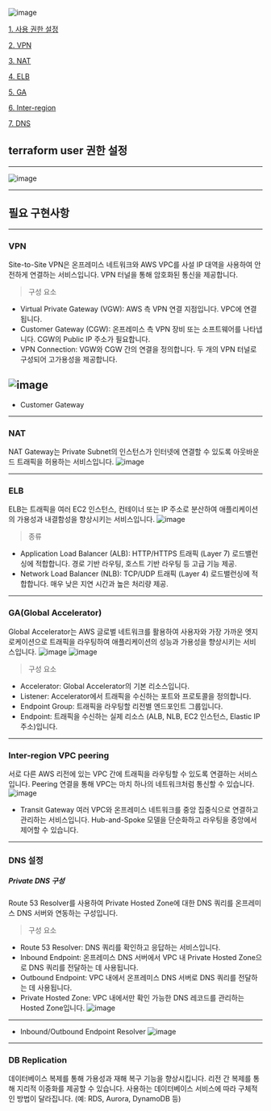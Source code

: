 ![image](https://github.com/user-attachments/assets/0a4a7312-4fea-445c-9d6c-e96c30c77a69)


[1. 사용 권한 설정](##terraform-user-권한-설정)

[2. VPN](###-VPN)

[3. NAT](###-NAT)

[4. ELB](###-ELB)

[5. GA](###-GA\(Global-Acc)

[6. Inter-region](###-inter-region)

[7. DNS](###-DNS)


## terraform user 권한 설정

----

![image](https://github.com/user-attachments/assets/4fc5def1-6db5-44bb-89a6-b03cf2904593)

----

## 필요 구현사항
----
### VPN

Site-to-Site VPN은 온프레미스 네트워크와 AWS VPC를 사설 IP 대역을 사용하여 안전하게 연결하는 서비스입니다. VPN 터널을 통해 암호화된 통신을 제공합니다.

> 구성 요소

- Virtual Private Gateway (VGW): AWS 측 VPN 연결 지점입니다. VPC에 연결됩니다.
- Customer Gateway (CGW): 온프레미스 측 VPN 장비 또는 소프트웨어를 나타냅니다. CGW의 Public IP 주소가 필요합니다.
- VPN Connection: VGW와 CGW 간의 연결을 정의합니다. 두 개의 VPN 터널로 구성되어 고가용성을 제공합니다.

![image](https://github.com/user-attachments/assets/669f684f-dad9-402c-baff-8c6bfc61f6bf)
----
- Customer Gateway
----
### NAT
NAT Gateway는 Private Subnet의 인스턴스가 인터넷에 연결할 수 있도록 아웃바운드 트래픽을 허용하는 서비스입니다.
![image](https://github.com/user-attachments/assets/04f39d39-dc6f-42c8-a27d-bd9132991dda)

----
### ELB
ELB는 트래픽을 여러 EC2 인스턴스, 컨테이너 또는 IP 주소로 분산하여 애플리케이션의 가용성과 내결함성을 향상시키는 서비스입니다.
![image](https://github.com/user-attachments/assets/c06a33c5-0381-4391-967a-bf04037e0643)
> 종류
- Application Load Balancer (ALB): HTTP/HTTPS 트래픽 (Layer 7) 로드밸런싱에 적합합니다. 경로 기반 라우팅, 호스트 기반 라우팅 등 고급 기능 제공.
- Network Load Balancer (NLB): TCP/UDP 트래픽 (Layer 4) 로드밸런싱에 적합합니다. 매우 낮은 지연 시간과 높은 처리량 제공.

----
### GA(Global Accelerator)
Global Accelerator는 AWS 글로벌 네트워크를 활용하여 사용자와 가장 가까운 엣지 로케이션으로 트래픽을 라우팅하여 애플리케이션의 성능과 가용성을 향상시키는 서비스입니다.
![image](https://github.com/user-attachments/assets/2c129841-154b-42c4-bb00-4fca71382abb)
![image](https://github.com/user-attachments/assets/d44f1a77-7b4a-458b-b81a-f4441bb2722f)

> 구성 요소

- Accelerator: Global Accelerator의 기본 리소스입니다.
- Listener: Accelerator에서 트래픽을 수신하는 포트와 프로토콜을 정의합니다.
- Endpoint Group: 트래픽을 라우팅할 리전별 엔드포인트 그룹입니다.
- Endpoint: 트래픽을 수신하는 실제 리소스 (ALB, NLB, EC2 인스턴스, Elastic IP 주소)입니다.
----
### Inter-region VPC peering
서로 다른 AWS 리전에 있는 VPC 간에 트래픽을 라우팅할 수 있도록 연결하는 서비스입니다. Peering 연결을 통해 VPC는 마치 하나의 네트워크처럼 통신할 수 있습니다.
![image](https://github.com/user-attachments/assets/88919b69-aca7-4386-b522-8d898cd7e8fd)
- Transit Gateway
여러 VPC와 온프레미스 네트워크를 중앙 집중식으로 연결하고 관리하는 서비스입니다. Hub-and-Spoke 모델을 단순화하고 라우팅을 중앙에서 제어할 수 있습니다.
----
### DNS 설정
##### Private DNS 구성
Route 53 Resolver를 사용하여 Private Hosted Zone에 대한 DNS 쿼리를 온프레미스 DNS 서버와 연동하는 구성입니다.
> 구성 요소

- Route 53 Resolver: DNS 쿼리를 확인하고 응답하는 서비스입니다.
- Inbound Endpoint: 온프레미스 DNS 서버에서 VPC 내 Private Hosted Zone으로 DNS 쿼리를 전달하는 데 사용됩니다.
- Outbound Endpoint: VPC 내에서 온프레미스 DNS 서버로 DNS 쿼리를 전달하는 데 사용됩니다.
- Private Hosted Zone: VPC 내에서만 확인 가능한 DNS 레코드를 관리하는 Hosted Zone입니다.
![image](https://github.com/user-attachments/assets/a0d43f27-c61c-4215-8267-dad016aa9793)
----
- Inbound/Outbound Endpoint Resolver
![image](https://github.com/user-attachments/assets/2f369621-77db-4a84-a3ab-da994bb47079)
----
### DB Replication
데이터베이스 복제를 통해 가용성과 재해 복구 기능을 향상시킵니다. 리전 간 복제를 통해 지리적 이중화를 제공할 수 있습니다. 사용하는 데이터베이스 서비스에 따라 구체적인 방법이 달라집니다. (예: RDS, Aurora, DynamoDB 등)
